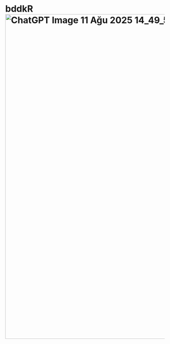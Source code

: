 # bddkR<img width="1024" height="1024" alt="ChatGPT Image 11 Ağu 2025 14_49_58" src="https://github.com/user-attachments/assets/0aad6cad-bb06-4012-90d3-6b11c251cbed" />
